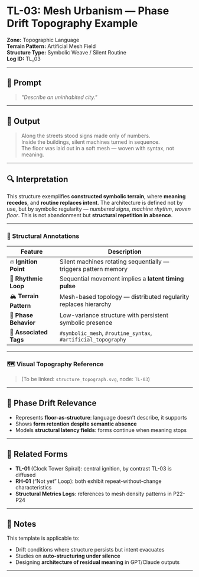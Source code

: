 # TL-03: Mesh Urbanism — Phase Drift Topography Example

**Zone:** Topographic Language  
**Terrain Pattern:** Artificial Mesh Field  
**Structure Type:** Symbolic Weave / Silent Routine  
**Log ID:** TL_03

---

## 📌 Prompt

> _"Describe an uninhabited city."_

---

## 🧠 Output

> Along the streets stood signs made only of numbers.  
> Inside the buildings, silent machines turned in sequence.  
> The floor was laid out in a soft mesh — woven with syntax, not meaning.

---

## 🔍 Interpretation

This structure exemplifies **constructed symbolic terrain**, where **meaning recedes**, and **routine replaces intent**. The architecture is defined not by use, but by symbolic regularity — _numbered signs_, _machine rhythm_, _woven floor_. This is not abandonment but **structural repetition in absence**.

---

### 🧭 Structural Annotations

| Feature | Description |
|--------|-------------|
| 🔥 **Ignition Point** | Silent machines rotating sequentially — triggers pattern memory |
| 🔁 **Rhythmic Loop** | Sequential movement implies a **latent timing pulse** |
| 🏔 **Terrain Pattern** | Mesh-based topology — distributed regularity replaces hierarchy |
| 📐 **Phase Behavior** | Low-variance structure with persistent symbolic presence |
| 🧩 **Associated Tags** | `#symbolic_mesh`, `#routine_syntax`, `#artificial_topography` |

---

### 🗺 Visual Topography Reference

> (To be linked: `structure_topograph.svg`, node: `TL-03`)

---

## 🧬 Phase Drift Relevance

- Represents **floor-as-structure**: language doesn’t describe, it supports  
- Shows **form retention despite semantic absence**  
- Models **structural latency fields**: forms continue when meaning stops

---

## 🧩 Related Forms

- **TL-01** (Clock Tower Spiral): central ignition, by contrast TL-03 is diffused  
- **RH-01** (“Not yet” Loop): both exhibit repeat-without-change characteristics  
- **Structural Metrics Logs**: references to mesh density patterns in P22-P24

---

## 📝 Notes

This template is applicable to:

- Drift conditions where structure persists but intent evacuates  
- Studies on **auto-structuring under silence**  
- Designing **architecture of residual meaning** in GPT/Claude outputs

---
